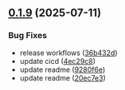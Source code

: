 ## [0.1.9](https://github.com/Watchlog-monitoring/flask_watchlog_apm/compare/v0.1.8...v0.1.9) (2025-07-11)


### Bug Fixes

* release workflows ([36b432d](https://github.com/Watchlog-monitoring/flask_watchlog_apm/commit/36b432df82e7e19deeb37ca96ecbf13ee40547a2))
* update cicd ([4ec29c8](https://github.com/Watchlog-monitoring/flask_watchlog_apm/commit/4ec29c8685a726ad77677456228814581157ddeb))
* update readme ([9280f6e](https://github.com/Watchlog-monitoring/flask_watchlog_apm/commit/9280f6ec7296720e7df21ab3a2a68943fb1d6856))
* update readme ([20ec7e3](https://github.com/Watchlog-monitoring/flask_watchlog_apm/commit/20ec7e3f97502ac545461e54494702581dffafc7))
